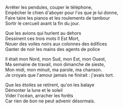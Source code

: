  Arrêter les pendules, couper le téléphone,     
Empêcher le chien d'aboyer pour l'os que je lui donne,     
Faire taire les pianos et les roulements de tambour     
Sortir le cercueil avant la fin du jour.     
     
Que les avions qui hurlent au dehors     
Dessinent ces trois mots Il Est Mort,     
Nouer des voiles noirs aux colonnes des édifices     
Ganter de noir les mains des agents de police     
     
Il était mon Nord, mon Sud, mon Est, mon Ouest,     
Ma semaine de travail, mon dimanche de sieste,     
Mon midi, mon minuit, ma parole, ma chanson.     
Je croyais que l'amour jamais ne finirait : j'avais tort.     
     
Que les étoiles se retirent, qu'on les balaye     
Démonter la lune et le soleil     
Vider l'océan, arracher les forêts     
Car rien de bon ne peut advenir désormais.      
